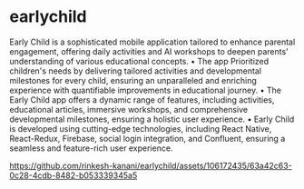 # earlychild
Early Child is a sophisticated mobile application tailored to enhance parental engagement, offering daily activities and AI workshops to deepen parents' understanding of various educational concepts.
• The app Prioritized children's needs by delivering tailored activities and developmental milestones for every child, ensuring an unparalleled and enriching experience with quantifiable improvements in educational journey.
• The Early Child app offers a dynamic range of features, including activities, educational articles, immersive workshops, and comprehensive developmental milestones, ensuring a holistic user experience.
• Early Child is developed using cutting-edge technologies, including React Native, React-Redux, Firebase, social login integration, and Confluent, ensuring a seamless and feature-rich user experience.

https://github.com/rinkesh-kanani/earlychild/assets/106172435/63a42c63-0c28-4cdb-8482-b053339345a5

